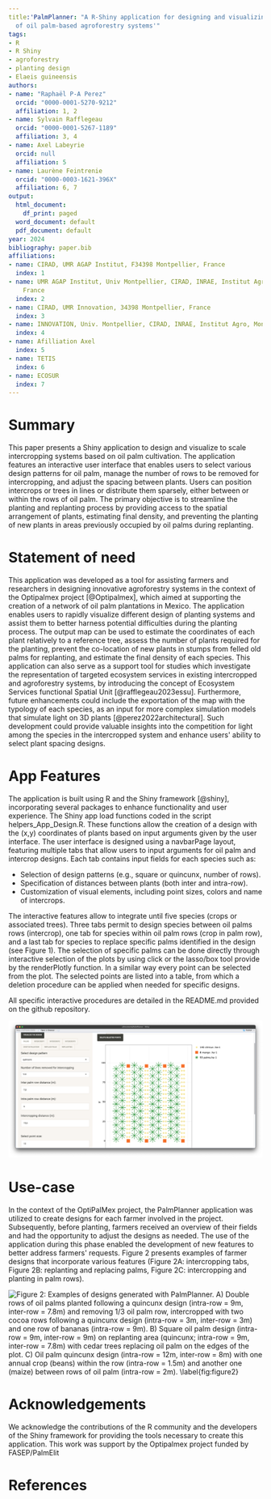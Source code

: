 ```yaml
---
title:'PalmPlanner: "A R-Shiny application for designing and visualizing spatial arrangement
  of oil palm-based agroforestry systems'"
tags:
- R
- R Shiny
- agroforestry
- planting design
- Elaeis guineensis
authors:
- name: "Raphaël P-A Perez"
  orcid: "0000-0001-5270-9212"
  affiliation: 1, 2
- name: Sylvain Rafflegeau
  orcid: "0000-0001-5267-1189"
  affiliation: 3, 4
- name: Axel Labeyrie
  orcid: null
  affiliation: 5
- name: Laurène Feintrenie
  orcid: "0000-0003-1621-396X"
  affiliation: 6, 7
output:
  html_document:
    df_print: paged
  word_document: default
  pdf_document: default
year: 2024
bibliography: paper.bib
affiliations:
- name: CIRAD, UMR AGAP Institut, F34398 Montpellier, France
  index: 1
- name: UMR AGAP Institut, Univ Montpellier, CIRAD, INRAE, Institut Agro, Montpellier,
    France
  index: 2
- name: CIRAD, UMR Innovation, 34398 Montpellier, France
  index: 3
- name: INNOVATION, Univ. Montpellier, CIRAD, INRAE, Institut Agro, Montpellier, France
  index: 4
- name: Afilliation Axel
  index: 5
- name: TETIS
  index: 6
- name: ECOSUR
  index: 7
---
```


# Summary

This paper presents a Shiny application to design and visualize to scale intercropping systems based on oil palm cultivation. The application features an interactive user interface that enables users to select various design patterns for oil palm, manage the number of rows to be removed for intercropping, and adjust the spacing between plants. Users can position intercrops or trees in lines or distribute them sparsely, either between or within the rows of oil palm. The primary objective is to streamline the planting and replanting process by providing access to the spatial arrangement of plants, estimating final density, and preventing the planting of new plants in areas previously occupied by oil palms during replanting.

# Statement of need

This application was developed as a tool for assisting farmers and researchers in designing innovative agroforestry systems in the context of the Optipalmex project [@Optipalmex], which aimed at supporting the creation of a network of oil palm plantations in Mexico. The application enables users to rapidly visualize different design of planting systems and assist them to better harness potential difficulties during the planting process. The output map can be used to estimate the coordinates of each plant relatively to a reference tree, assess the number of plants required for the planting,  prevent the co-location of new plants in stumps from felled old palms for replanting, and estimate the final density of each species. This application can also serve as a support tool for studies which investigate the representation of targeted ecosystem services in existing intercropped and agroforestry systems, by introducing the concept of Ecosystem Services functional Spatial Unit [@rafflegeau2023essu].
Furthermore, future enhancements could include the exportation of the map with the typology of each species, as an input for more complex simulation models that simulate light on 3D plants [@perez2022architectural]. Such development could provide valuable insights into the competition for light among the species in the intercropped system and enhance users' ability to select plant spacing designs.


# App Features

The application is built using R and the Shiny framework [@shiny], incorporating several packages to enhance functionality and user experience. The Shiny app load functions coded in the script helpers_App_Design.R. These functions allow the creation of a design with the (x,y) coordinates of plants based on input arguments given by the user interface. The user interface is designed using a navbarPage layout, featuring multiple tabs that allow users to input arguments for oil palm and intercrop designs. Each tab contains input fields for each species such as:

- Selection of design patterns (e.g., square or quincunx, number of rows).
- Specification of distances between plants (both inter and intra-row).
- Customization of visual elements, including point sizes, colors and name of intercrops.

The interactive features allow to integrate until five species (crops or associated trees). Three tabs permit to design species between oil palms rows (intercrop), one tab for species within oil palm rows (crop in palm row), and a last tab for species to replace specific palms identified in the design (see Figure 1). The selection of specific palms can be done directly through interactive selection of the plots by using click or the lasso/box tool provide by the renderPlotly function. 
In a similar way every point can be selected from the plot. The selected points are listed into a table, from which a deletion procedure can be applied when needed for specific designs.

All specific interactive procedures are detailed in the README.md provided on the github repository.

![Figure 1: PalmPlanner interface with the selection of input arguments in the left tabs, and the output design in the right panel. \label{fig:figure1}](images/screenApp.png)

# Use-case

In the context of the OptiPalMex project, the PalmPlanner application was utilized to create designs for each farmer involved in the project. Subsequently, before planting, farmers received an overview of their fields and had the opportunity to adjust the designs as needed. The use of the application during this phase enabled the development of new features to better address farmers' requests. Figure 2 presents examples of farmer designs that incorporate various features (Figure 2A: intercropping tabs, Figure 2B: replanting and replacing palms, Figure 2C: intercropping and planting in palm rows).

![Figure 2: Examples of designs generated with PalmPlanner. A) Double rows of oil palms planted following a quincunx design (intra-row = 9m, inter-row = 7.8m) and removing 1/3 oil palm row, intercropped with two cocoa rows following a quincunx design (intra-row = 3m, inter-row = 3m) and one row of bananas (intra-row = 9m). B) Square oil palm design (intra-row = 9m, inter-row = 9m) on replanting area (quincunx; intra-row = 9m, inter-row = 7.8m) with cedar trees replacing oil palm on the edges of the plot. C) Oil palm quincunx design (intra-row = 12m, inter-row = 8m) with one annual crop (beans) within the row (intra-row = 1.5m) and another one (maize) between rows of oil palm (intra-row = 2m). \label{fig:figure2}](images/Exemples.png)

# Acknowledgements

We acknowledge the contributions of the R community and the developers of the Shiny framework for providing the tools necessary to create this application. This work was support by the Optipalmex project funded by FASEP/PalmElit

# References
